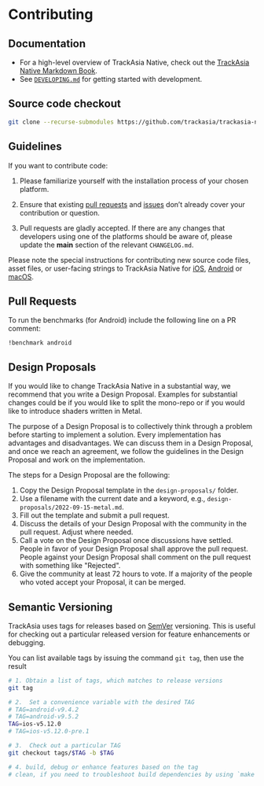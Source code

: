 # Contributing

## Documentation

- For a high-level overview of TrackAsia Native, check out the [TrackAsia Native Markdown Book](https://track-asia.com/trackasia-native/docs/book/).
- See [`DEVELOPING.md`](DEVELOPING.md) for getting started with development.

## Source code checkout

```bash
git clone --recurse-submodules https://github.com/trackasia/trackasia-native.git
```


## Guidelines

If you want to contribute code:

1. Please familiarize yourself with the installation process of your chosen platform.

1. Ensure that existing [pull requests](https://github.com/trackasia/trackasia-native/pulls) and [issues](https://github.com/trackasia/trackasia-native/issues) don’t already cover your contribution or question.

1. Pull requests are gladly accepted. If there are any changes that developers using one of the platforms should be aware of, please update the **main** section of the relevant `CHANGELOG.md`.

Please note the special instructions for contributing new source code files, asset files, or user-facing strings to TrackAsia Native for [iOS](platform/ios/CONTRIBUTING.md), [Android](platform/android/DEVELOPING.md) or [macOS](platform/macos/DEVELOPING.md).

## Pull Requests

To run the benchmarks (for Android) include the following line on a PR comment:

```
!benchmark android
```

## Design Proposals

If you would like to change TrackAsia Native in a substantial way, we recommend that you write a Design Proposal. Examples for substantial changes could be if you would like to split the mono-repo or if you would like to introduce shaders written in Metal.

The purpose of a Design Proposal is to collectively think through a problem before starting to implement a solution. Every implementation has advantages and disadvantages. We can discuss them in a Design Proposal, and once we reach an agreement, we follow the guidelines in the Design Proposal and work on the implementation.

The steps for a Design Proposal are the following:

1. Copy the Design Proposal template in the `design-proposals/` folder.
2. Use a filename with the current date and a keyword, e.g., `design-proposals/2022-09-15-metal.md`.
3. Fill out the template and submit a pull request.
4. Discuss the details of your Design Proposal with the community in the pull request. Adjust where needed.
5. Call a vote on the Design Proposal once discussions have settled. People in favor of your Design Proposal shall approve the pull request. People against your Design Proposal shall comment on the pull request with something like "Rejected".
6. Give the community at least 72 hours to vote. If a majority of the people who voted accept your Proposal, it can be merged.

## Semantic Versioning

TrackAsia uses tags for releases based on [SemVer](https://semver.org) versioning.  This is useful for checking out a particular released version for feature enhancements or debugging.

You can list available tags by issuing the command `git tag`, then use the result

```bash
# 1. Obtain a list of tags, which matches to release versions
git tag

# 2.  Set a convenience variable with the desired TAG
# TAG=android-v9.4.2
# TAG=android-v9.5.2
TAG=ios-v5.12.0
# TAG=ios-v5.12.0-pre.1

# 3.  Check out a particular TAG
git checkout tags/$TAG -b $TAG

# 4. build, debug or enhance features based on the tag
# clean, if you need to troubleshoot build dependencies by using `make clean`
```
